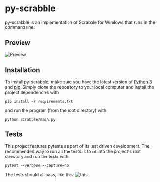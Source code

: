 # py-scrabble

py-scrabble is an implementation of Scrabble for Windows that runs in the command line. 

## Preview

![Preview](https://media.giphy.com/media/PvjLbMySMx1sjOVU4G/giphy.gif)

## Installation
To install py-scrabble, make sure you have the latest version of [Python 3](https://www.python.org/) and [pip](https://pypi.org/project/pip/). Simply clone the repository to your local computer and install the project dependencies with 
```
pip install -r requirements.txt
```
and run the program (from the root directory) with 
```
python scrabble/main.py
```

## Tests
This project features pytests as part of its test driven development. The recommended way to run all the tests is to `cd` into the project's root directory and run the tests with
```
pytest --verbose --capture=no
```
The tests should all pass, like this: ![this](https://i.imgur.com/8DPzLcd.png)
